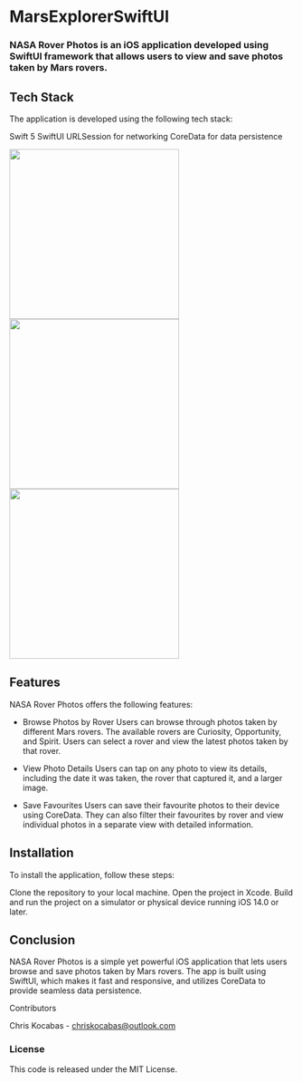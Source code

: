 # MarsExplorerSwiftUI

### NASA Rover Photos is an iOS application developed using SwiftUI framework that allows users to view and save photos taken by Mars rovers.

## Tech Stack
The application is developed using the following tech stack:

Swift 5
SwiftUI
URLSession for networking
CoreData for data persistence


<p float="left">
  <img src="https://user-images.githubusercontent.com/75855099/222632181-bf9adbe9-c78d-4697-8deb-479fc3bba23a.png" width="300" />
  <img src="https://user-images.githubusercontent.com/75855099/222632214-bf23d7f0-2ac1-48de-94ec-20f1ede5b5c9.png" width="300" /> 
  <img src="https://user-images.githubusercontent.com/75855099/222632227-17b21d19-df4d-4112-a174-49266a32f361.png" width="300" />
</p>



## Features
NASA Rover Photos offers the following features:


- Browse Photos by Rover
Users can browse through photos taken by different Mars rovers. The available rovers are Curiosity, Opportunity, and Spirit. Users can select a rover and view the latest photos taken by that rover.


- View Photo Details
Users can tap on any photo to view its details, including the date it was taken, the rover that captured it, and a larger image.


- Save Favourites
Users can save their favourite photos to their device using CoreData. They can also filter their favourites by rover and view individual photos in a separate view with detailed information.

## Installation
To install the application, follow these steps:

Clone the repository to your local machine.
Open the project in Xcode.
Build and run the project on a simulator or physical device running iOS 14.0 or later.

## Conclusion
NASA Rover Photos is a simple yet powerful iOS application that lets users browse and save photos taken by Mars rovers. The app is built using SwiftUI, which makes it fast and responsive, and utilizes CoreData to provide seamless data persistence.

Contributors

Chris Kocabas - chriskocabas@outlook.com

### License
This code is released under the MIT License.
